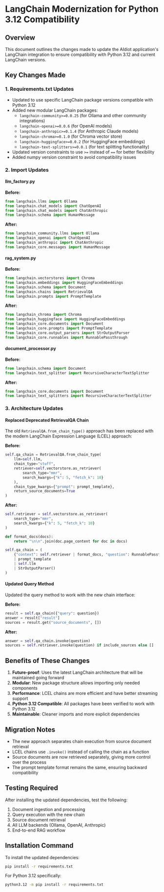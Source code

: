 # LangChain Modernization for Python 3.12 Compatibility

## Overview
This document outlines the changes made to update the AIdiot application's LangChain integration to ensure compatibility with Python 3.12 and current LangChain versions.

## Key Changes Made

### 1. Requirements.txt Updates
- Updated to use specific LangChain package versions compatible with Python 3.12
- Added new modular LangChain packages:
  - `langchain-community>=0.0.25` (for Ollama and other community integrations)
  - `langchain-openai>=0.0.6` (for OpenAI models)
  - `langchain-anthropic>=0.1.4` (for Anthropic Claude models)
  - `langchain-chroma>=0.1.0` (for Chroma vector store)
  - `langchain-huggingface>=0.0.2` (for HuggingFace embeddings)
  - `langchain-text-splitters>=0.0.1` (for text splitting functionality)
- Updated version constraints to use `>=` instead of `==` for better flexibility
- Added numpy version constraint to avoid compatibility issues

### 2. Import Updates

#### llm_factory.py
**Before:**
```python
from langchain.llms import Ollama
from langchain.chat_models import ChatOpenAI
from langchain.chat_models import ChatAnthropic
from langchain.schema import HumanMessage
```

**After:**
```python
from langchain_community.llms import Ollama
from langchain_openai import ChatOpenAI
from langchain_anthropic import ChatAnthropic
from langchain_core.messages import HumanMessage
```

#### rag_system.py
**Before:**
```python
from langchain.vectorstores import Chroma
from langchain.embeddings import HuggingFaceEmbeddings
from langchain.schema import Document
from langchain.chains import RetrievalQA
from langchain.prompts import PromptTemplate
```

**After:**
```python
from langchain_chroma import Chroma
from langchain_huggingface import HuggingFaceEmbeddings
from langchain_core.documents import Document
from langchain_core.prompts import PromptTemplate
from langchain_core.output_parsers import StrOutputParser
from langchain_core.runnables import RunnablePassthrough
```

#### document_processor.py
**Before:**
```python
from langchain.schema import Document
from langchain.text_splitter import RecursiveCharacterTextSplitter
```

**After:**
```python
from langchain_core.documents import Document
from langchain_text_splitters import RecursiveCharacterTextSplitter
```

### 3. Architecture Updates

#### Replaced Deprecated RetrievalQA Chain
The old `RetrievalQA.from_chain_type()` approach has been replaced with the modern LangChain Expression Language (LCEL) approach:

**Before:**
```python
self.qa_chain = RetrievalQA.from_chain_type(
    llm=self.llm,
    chain_type="stuff",
    retriever=self.vectorstore.as_retriever(
        search_type="mmr",
        search_kwargs={"k": 5, "fetch_k": 10}
    ),
    chain_type_kwargs={"prompt": prompt_template},
    return_source_documents=True
)
```

**After:**
```python
self.retriever = self.vectorstore.as_retriever(
    search_type="mmr",
    search_kwargs={"k": 5, "fetch_k": 10}
)

def format_docs(docs):
    return "\n\n".join(doc.page_content for doc in docs)

self.qa_chain = (
    {"context": self.retriever | format_docs, "question": RunnablePassthrough()}
    | prompt_template
    | self.llm
    | StrOutputParser()
)
```

#### Updated Query Method
Updated the query method to work with the new chain interface:

**Before:**
```python
result = self.qa_chain({"query": question})
answer = result["result"]
sources = result.get("source_documents", [])
```

**After:**
```python
answer = self.qa_chain.invoke(question)
sources = self.retriever.invoke(question) if include_sources else []
```

## Benefits of These Changes

1. **Future-proof**: Uses the latest LangChain architecture that will be maintained going forward
2. **Modular**: New package structure allows importing only needed components
3. **Performance**: LCEL chains are more efficient and have better streaming support
4. **Python 3.12 Compatible**: All packages have been verified to work with Python 3.12
5. **Maintainable**: Cleaner imports and more explicit dependencies

## Migration Notes

- The new approach separates chain execution from source document retrieval
- LCEL chains use `.invoke()` instead of calling the chain as a function
- Source documents are now retrieved separately, giving more control over the process
- The prompt template format remains the same, ensuring backward compatibility

## Testing Required

After installing the updated dependencies, test the following:
1. Document ingestion and processing
2. Query execution with the new chain
3. Source document retrieval
4. All LLM backends (Ollama, OpenAI, Anthropic)
5. End-to-end RAG workflow

## Installation Command

To install the updated dependencies:
```bash
pip install -r requirements.txt
```

For Python 3.12 specifically:
```bash
python3.12 -m pip install -r requirements.txt
```